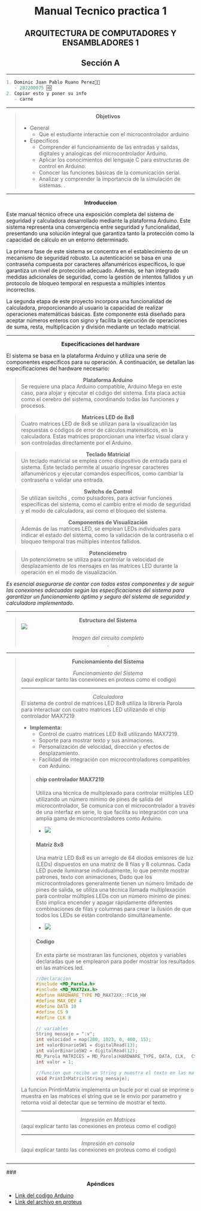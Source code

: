 # <center> Manual Tecnico practica 1 </center>

## <center> ARQUITECTURA DE COMPUTADORES Y ENSAMBLADORES 1 </center>

## <center> Sección A </center>

---

```js
1. Dominic Juan Pablo Ruano Perez🧑‍💻
   - 202200075 🆔
2. Copiar esto y poner su info
   - carne
```

---

> **<center>Objetivos</center>**
>
>- General
>   -  Que el estudiante interactúe con el microcontrolador arduino 
>- Especificos
>   - Comprender el funcionamiento de las entradas y salidas, digitales y analogicas del microcontrolador Arduino.
>   - Aplicar los conocimientos del lenguaje C para estructuras de control en Arduino.
>   - Conocer las funciones básicas de la comunicación serial.
>   - Analizar y comprender la importancia de la simulación de sistemas.
>.

---

**<center>Introduccion</center>**

Este manual técnico ofrece una exposición completa del sistema de seguridad y calculadora desarrollado mediante la plataforma Arduino. Este sistema representa una convergencia entre seguridad y funcionalidad, presentando una solución integral que garantiza tanto la protección como la capacidad de cálculo en un entorno determinado.

La primera fase de este sistema se concentra en el establecimiento de un mecanismo de seguridad robusto. La autenticación se basa en una contraseña compuesta por caracteres alfanuméricos específicos, lo que garantiza un nivel de protección adecuado. Además, se han integrado medidas adicionales de seguridad, como la gestión de intentos fallidos y un protocolo de bloqueo temporal en respuesta a múltiples intentos incorrectos.

La segunda etapa de este proyecto incorpora una funcionalidad de calculadora, proporcionando al usuario la capacidad de realizar operaciones matemáticas básicas. Este componente está diseñado para aceptar números enteros con signo y facilita la ejecución de operaciones de suma, resta, multiplicación y división mediante un teclado matricial.

---

**<center>Especificaciones del hardware</center>**

El sistema se basa en la plataforma Arduino y utiliza una serie de componentes específicos para su operación. A continuación, se detallan las especificaciones del hardware necesario:

> **<center>Plataforma Arduino</center>**
>Se requiere una placa Arduino compatible, Arduino Mega en este caso, para alojar y ejecutar el código del sistema. Esta placa actúa como el cerebro del sistema, coordinando todas las funciones y procesos.

> **<center>Matrices LED de 8x8</center>**
>Cuatro matrices LED de 8x8 se utilizan para la visualización las respuestas o códigos de error de cálculos matemáticos, en la calculadora. Estas matrices proporcionan una interfaz visual clara y son controladas directamente por el Arduino.

> **<center>Teclado Matricial</center>**
>Un teclado matricial se emplea como dispositivo de entrada para el sistema. Este teclado permite al usuario ingresar caracteres alfanuméricos y ejecutar comandos específicos, como cambiar la contraseña o validar una entrada.

> **<center>Switchs de Control</center>**
>Se utilizan switchs , como pulsadores, para activar funciones específicas del sistema, como el cambio entre el modo de seguridad y el modo de calculadora, así como el bloqueo del sistema.

> **<center>Componentes de Visualización</center>**
>Además de las matrices LED, se emplean LEDs individuales para indicar el estado del sistema, como la validación de la contraseña o el bloqueo temporal tras múltiples intentos fallidos.

> **<center>Potenciómetro</center>**
> Un potenciómetro se utiliza para controlar la velocidad de desplazamiento de los mensajes en las matrices LED durante la operación en el modo de visualización.

*Es esencial asegurarse de contar con todos estos componentes y de seguir las conexiones adecuadas según las especificaciones del sistema para garantizar un funcionamiento óptimo y seguro del sistema de seguridad y calculadora implementado.*

---

> **<center>Estructura del Sistema</center>**
> <img src="https://i.ibb.co/5TQBmS8/image.png">
>
> *<center>Imagen del circuito completo <center>*
>.

---

>**<center>Funcionamiento del Sistema</center>**
>
>*<center>Funcionamiento del Sistema</center>*
>(aquí explicar tanto las conexiones en proteus como el codigo)
> 
> ---
>
>*<center>Calculadora</center>*
>El sistema de control de matrices LED 8x8 utiliza la librería Parola para interactuar con cuatro matrices LED utilizando el chip controlador MAX7219
>
> - **Implementa:**
>   - Control de cuatro matrices LED 8x8 utilizando MAX7219.
>   - Soporte para mostrar texto y sus animaciones.
>   - Personalización de velocidad, dirección y efectos de desplazamiento.
>   - Facilidad de integración con microcontroladores compatibles con Arduino.
>> #### chip controlador MAX7219
>> Utiliza una técnica de multiplexado para controlar múltiples LED utilizando un número mínimo de pines de salida del microcontrolador, Se comunica con el microcontrolador a través de una interfaz en serie, lo que facilita su integración con una amplia gama de microcontroladores como Arduino.
>> - <img src="https://i.ibb.co/XF7Z088/image.png">
>
>> #### Matriz 8x8
>> Una matriz LED 8x8 es un arreglo de 64 diodos emisores de luz (LEDs) dispuestos en una matriz de 8 filas y 8 columnas. Cada LED puede iluminarse individualmente, lo que permite mostrar patrones, texto con animaciones, Dado que los microcontroladores generalmente tienen un número limitado de pines de salida, se utiliza una técnica llamada multiplexación para controlar múltiples LEDs con un número mínimo de pines. Esto implica encender y apagar rápidamente diferentes combinaciones de filas y columnas para crear la ilusión de que todos los LEDs se están controlando simultáneamente.
>> - <img src="https://i.ibb.co/NVz45ZQ/image.png">
>
>> #### Codigo
>> En esta parte se mostraran las funciones, objetos y variables declaradas que se emplearon para poder mostrar los resultados en las matrices led.
>> ``` c++
>> //Declaracion 
>> #include <MD_Parola.h>
>> #include <MD_MAX72xx.h>
>> #define HARDWARE_TYPE MD_MAX72XX::FC16_HW
>> #define MAX_DEV 4
>> #define DATA 10
>> #define CS 9
>> #define CLK 8
>> 
>> // variables
>> String mensaje = ":v";
>> int velocidad = map(200, 1023, 0, 400, 15);
>> int valorBinarioSW1 = digitalRead(13);
>> int valorBinarioSW2 = digitalRead(12);
>> MD_Parola MATRICES = MD_Parola(HARDWARE_TYPE, DATA, CLK,  CS, MAX_DEV);
>> int valor = 1;
>>
>> //Funcion que recibe un String y muestra el texto en las matrices.
>> void PrintInMatrix(String mensaje);
>> ```
> La funcion PrintInMatrix implementa un bucle por el cual se imprime o muestra en las matrices el string que se le envio por parametro y retorna void al detectar que se termino de mostrar el texto.
>
> ---
>
>*<center>Impresión en Matrices</center>*
>(aquí explicar tanto las conexiones en proteus como el codigo)
> 
> ---
>
>*<center>Impresión en consola</center>*
>(aquí explicar tanto las conexiones en proteus como el codigo)

<img src="">

---

###**<center>Apéndices</center>**
- <a href="https://github.com/DominicRuano/ACYE1_A_1S24_G3/blob/main/Practica1_code/Practica1_code.ino" target="_blank">Link del codigo Arduino</a>
- <a href="https://github.com/DominicRuano/ACYE1_A_1S24_G3/blob/main/Practica_1.pdsprj" target="_blank">Link del archivo en proteus</a>


